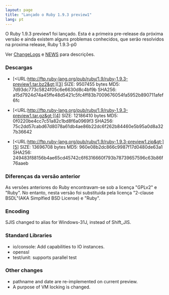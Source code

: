 ```yaml
---
layout: page
title: "Lançado o Ruby 1.9.3 preview1"
lang: pt
---
```


O Ruby 1.9.3 preview1 foi lançado. Esta é a primeira pre-release da
próxima versão e ainda existem alguns problemas conhecidos, que serão
resolvidos na proxima release, Ruby 1.9.3-p0

Ver [ChangeLogs][1] e [NEWS][2] para descrições.

### Descargas

* [&lt;URL:http://ftp.ruby-lang.org/pub/ruby/1.9/ruby-1.9.3-preview1.tar.bz2&gt;][3]
  SIZE: 9507455 bytes
  MD5: 7d93dc773c5824f05c6e6630d8c4bf9b
  SHA256: a15d7924d74a45ffe48d5421c5fc4ff83b7009676054fa5952b890711afef6fc

* [&lt;URL:http://ftp.ruby-lang.org/pub/ruby/1.9/ruby-1.9.3-preview1.tar.gz&gt;][4]
  SIZE: 12186410 bytes
  MD5: 0f0220be4cc7c51a82c1bd8f6a0969f3
  SHA256: 75c2dd57cabd67d8078a61db4ae86b22dc6f262b84460e5b95a0d8a327b36642

* [&lt;URL:http://ftp.ruby-lang.org/pub/ruby/1.9/ruby-1.9.3-preview1.zip&gt;][5]
  SIZE: 13696708 bytes
  MD5: 960e08b2dc866c9987f17d0480de63a1
  SHA256: 249483f88156b4ae65cd45742c6f6316660f793b78739657596c63b86f76aaeb

### Diferenças da versão anterior

As versões anteriores do Ruby encontravam-se sob a licença \"GPLv2\" e
\"Ruby\". No entanto, nesta versão foi substituida pela licença
\"2-clause BSDL\"(AKA Simplfied BSD License) e \"Ruby\".

### Encoding

SJIS changed to alias for Windows-31J, instead of Shift\_JIS.

### Standard Libraries

* io/console: Add capabilities to IO instances.
* openssl
* test/unit: supports parallel test

### Other changes

* pathname and date are re-implemented on current preview.
* A purpose of VM locking is changed.



[1]: http://svn.ruby-lang.org/repos/ruby/tags/v1_9_3_preview1/ChangeLog 
[2]: http://svn.ruby-lang.org/repos/ruby/tags/v1_9_3_preview1/NEWS 
[3]: http://ftp.ruby-lang.org/pub/ruby/1.9/ruby-1.9.3-preview1.tar.bz2 
[4]: http://ftp.ruby-lang.org/pub/ruby/1.9/ruby-1.9.3-preview1.tar.gz 
[5]: http://ftp.ruby-lang.org/pub/ruby/1.9/ruby-1.9.3-preview1.zip 
